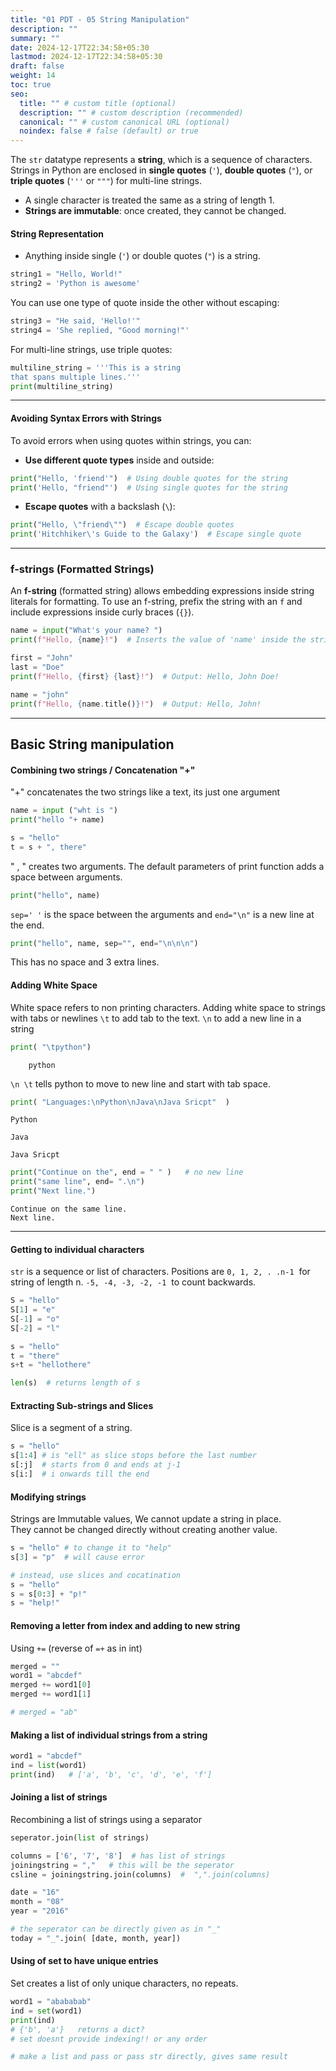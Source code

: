 ```yaml
---
title: "01 PDT - 05 String Manipulation"
description: ""
summary: ""
date: 2024-12-17T22:34:58+05:30
lastmod: 2024-12-17T22:34:58+05:30
draft: false
weight: 14
toc: true
seo:
  title: "" # custom title (optional)
  description: "" # custom description (recommended)
  canonical: "" # custom canonical URL (optional)
  noindex: false # false (default) or true
---
```




The `str` datatype represents a **string**, which is a sequence of characters. Strings in Python are enclosed in **single quotes** (`'`), **double quotes** (`"`), or **triple quotes** (`'''` or `"""`) for multi-line strings.

- A single character is treated the same as a string of length 1.
- **Strings are immutable**: once created, they cannot be changed.

#### **String Representation**
- Anything inside single (`'`) or double quotes (`"`) is a string.
  
```python
string1 = "Hello, World!"
string2 = 'Python is awesome'
```

You can use one type of quote inside the other without escaping:
```python
string3 = "He said, 'Hello!'"
string4 = 'She replied, "Good morning!"'
```

For multi-line strings, use triple quotes:
```python
multiline_string = '''This is a string
that spans multiple lines.'''
print(multiline_string)
```

---

#### **Avoiding Syntax Errors with Strings**

To avoid errors when using quotes within strings, you can:
- **Use different quote types** inside and outside:
  
```python
print("Hello, 'friend'")  # Using double quotes for the string
print('Hello, "friend"')  # Using single quotes for the string
```

- **Escape quotes** with a backslash (`\`):
  
```python
print("Hello, \"friend\"")  # Escape double quotes
print('Hitchhiker\'s Guide to the Galaxy')  # Escape single quote
```

---

### **f-strings (Formatted Strings)**

An **f-string** (formatted string) allows embedding expressions inside string literals for formatting. To use an f-string, prefix the string with an `f` and include expressions inside curly braces (`{}`).

```python
name = input("What's your name? ")
print(f"Hello, {name}!")  # Inserts the value of 'name' inside the string
```

```python
first = "John"
last = "Doe"
print(f"Hello, {first} {last}!")  # Output: Hello, John Doe!
```

```python
name = "john"
print(f"Hello, {name.title()}!")  # Output: Hello, John!
```

---


## Basic String manipulation

#### Combining two strings / Concatenation "+"

"+" concatenates the two strings like a text, its just one argument
```python CS50
name = input ("wht is ")         
print("hello "+ name)

s = "hello"
t = s + ", there"
```

" , " creates two arguments.
The default parameters of print function adds a space between arguments. 
```python
print("hello", name)
```
`sep=' '` is the space between the arguments and `end="\n"` is a new line at the end. 
```python
print("hello", name, sep="", end="\n\n\n")
```
This has no space and 3 extra lines.


#### Adding White Space

White space refers to non printing characters. Adding white space to strings with tabs or newlines
`\t`  to add tab to the text.
`\n`  to add a new line in a string
```python
print( "\tpython")
```
```
    python
```

`\n \t` tells python to move to new line and start with tab space.
```python
print( "Languages:\nPython\nJava\nJava Sricpt"  )
```
```
Python

Java

Java Sricpt
```


```python
print("Continue on the", end = " " )   # no new line
print("same line", end= ".\n")   
print("Next line.")
```
```
Continue on the same line.
Next line.
```


____

#### Getting to individual characters

`str` is a sequence or list of characters. Positions are `0, 1, 2, . .n-1`  for string of length n.
`-5, -4, -3, -2, -1`  to count backwards.
```python
S = "hello"
S[1] = "e"
S[-1] = "o"
S[-2] = "l"
```

```python
s = "hello"
t = "there"
s+t = "hellothere"

len(s)  # returns length of s
```


#### Extracting Sub-strings and Slices

Slice is a segment of a string.
```python
s = "hello"
s[1:4] # is "ell" as slice stops before the last number
s[:j]  # starts from 0 and ends at j-1
s[i:]  # i onwards till the end
```


#### Modifying strings

Strings are Immutable values, We cannot update a string in place.   
They cannot be changed directly without creating another value. 
```python
s = "hello" # to change it to "help"
s[3] = "p"  # will cause error

# instead, use slices and cocatination
s = "hello"
s = s[0:3] + "p!"
s = "help!"
```


#### Removing a letter from index and adding to new string 

Using `+=`    (reverse of `=+` as in int)
```python
merged = ""
word1 = "abcdef"
merged += word1[0]
merged += word1[1]

# merged = "ab"
```


#### Making a list of individual strings from a string

```python
word1 = "abcdef"
ind = list(word1)
print(ind)   # ['a', 'b', 'c', 'd', 'e', 'f']
```


#### Joining a list of strings

Recombining a list of strings using a separator
```python
seperator.join(list of strings)

columns = ['6', '7', '8']  # has list of strings 
joiningstring = ","   # this will be the seperator
csline = joiningstring.join(columns)  #  ",".join(columns)

date = "16"
month = "08"
year = "2016"

# the seperator can be directly given as in "_"
today = "_".join( [date, month, year])  
```


#### Using of set to have unique entries

Set creates a list of only unique characters, no repeats.
```python
word1 = "abababab"
ind = set(word1)
print(ind)
# {'b', 'a'}   returns a dict?
# set doesnt provide indexing!! or any order 

# make a list and pass or pass str directly, gives same result
```


